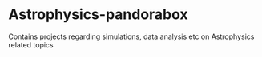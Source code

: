 # Astrophysics-pandorabox
Contains projects regarding simulations, data analysis etc on Astrophysics related topics

